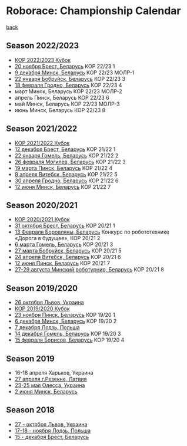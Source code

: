 # Roborace: Сhampionship Сalendar
[back](./)

## Season 2022/2023

* [КОР 2022/2023 Кубок](https://docs.google.com/spreadsheets/d/1VwqeRJwL7wZpTdTD4ERbIjesto-lqg6bAzWEYMkwmy4/edit#gid=0)
* [20 ноября Брест, Беларусь](https://robofinist.ru/event/787) КОР 22/23 1
* [9 декабря Минск, Беларусь](https://robofinist.ru/event/799) КОР 22/23 МОЛР-1
* [22 января Бобруйск, Беларусь](https://robofinist.ru/event/807) КОР 22/23 3
* [18 февраля Гродно, Беларусь](https://robofinist.ru/event/819) КОР 22/23 4
* март Минск, Беларусь КОР 22/23 МОЛР-2
* апрель Пинск, Беларусь КОР 22/23 6
* май Минск, Беларусь КОР 22/23 МОЛР-3
* июнь Минск, Беларусь КОР 22/23 8


## Season 2021/2022

* [КОР 2021/2022 Кубок](https://docs.google.com/spreadsheets/d/12ykoNomK4MrYc7CxbJbvWzr_XHvaMdJ42-qf5h5Plh0/edit#gid=0)
* [12 декабря Брест, Беларусь](https://robofinist.ru/event/597) КОР 21/22 1
* [22 января Гомель, Беларусь](https://robofinist.ru/event/614) КОР 21/22 2
* [26 февраля Могилев, Беларусь](https://robofinist.ru/event/627) КОР 21/22 3
* [19 марта Пинск, Беларусь](https://robofinist.ru/event/647) КОР 21/22 4
* [9 апреля Витебск, Беларусь](https://robofinist.ru/event/662) КОР 21/22 5
* [30 апреля Гродно, Беларусь](https://robofinist.ru/event/695) КОР 21/22 6
* [12 июня Минск, Беларусь](https://robofinist.ru/event/727) КОР 21/22 7


## Season 2020/2021

* [КОР 2020/2021 Кубок](https://docs.google.com/spreadsheets/d/1aRPZXVsGIPZH5Jd0szDepxk1ALcuXL7vmPe8pLU7lyw/edit?usp=sharing)
* [31 октября Брест, Беларусь](https://smartrobofest.by/) КОР 20/21 1
* [13 Февраля Боровляны, Беларусь](https://moiro.by/%D0%BD%D0%B0%D0%BF%D1%80%D0%B0%D0%B2%D0%BB%D0%B5%D0%BD%D0%B8%D1%8F/%D1%80%D0%B0%D0%B1%D0%BE%D1%82%D0%B0-%D1%81-%D0%B4%D0%B5%D1%82%D1%8C%D0%BC%D0%B8-%D0%B8-%D1%83%D1%87%D0%B0%D1%89%D0%B8%D0%BC%D0%B8%D1%81%D1%8F/%D0%BA%D0%BE%D0%BD%D0%BA%D1%83%D1%80%D1%81%D1%8B-%D1%84%D0%B5%D1%81%D1%82%D0%B8%D0%B2%D0%B0%D0%BB%D0%B8-%D0%BA%D0%BE%D0%BD%D1%84%D0%B5%D1%80%D0%B5%D0%BD%D1%86%D0%B8%D0%B8/%D0%BE%D0%B1%D0%BB-%D0%BA%D0%BE%D0%BD%D0%BA-%D1%84%D0%B5%D1%81%D1%82-%D0%BA%D0%BE%D0%BD%D1%84/%D0%B4%D0%BE%D1%80%D0%BE%D0%B3%D0%B0-%D0%B2-%D0%B1%D1%83%D0%B4%D1%83%D1%89%D0%B5%D0%B5) Конкурс по робототехнике «Дорога в будущее», КОР 20/21 2
* [6 марта Гомель, Беларусь](https://robofinist.ru/event/473) КОР 20/21 3
* [27 марта Бобруйск, Беларусь](https://robofinist.ru/event/490) КОР 20/21 5
* [24 апреля Витебск, Беларусь](https://robofinist.ru/event/508) КОР 20/21 6
* [12 июня Пинск, Беларусь](https://robofinist.ru/event/525) КОР 20/21 7
* [27-29 августа Минский роботурнир, Беларусь](https://robofinist.ru/event/556) КОР 20/21 8


## Season 2019/2020
* [26 октября Львов, Украина](http://lp.edu.ua/event/2019/konkurs-vseukrayinski-zmagannya-z-peregoniv-avtonomnyh-robotiv-za-kubok-lvivskoyi)
* [КОР 2019/2020 Кубок](https://docs.google.com/spreadsheets/d/16iVDeXhXrdX3xJ5LTgUFnngOgNxz39GFAKnkQA_geu8/edit?usp=sharing)
* [23 ноября Пинск, Беларусь](http://roboturnir.by/registratsiya-kor/) КОР 19/20 1
* [6 декабря Минск, Беларусь](http://roboturnir.by/registratsiya-kor/) КОР 19/20 2
* [7 декабря Лодзь, Польша](http://skaner.p.lodz.pl/sumochallenge/)
* [14 декабря Гомель, Беларусь](http://roboturnir.by/registratsiya-kor/) КОР 19/20 3
* [15 февраля Борисов, Беларусь](http://adm.moiro.by/reg_kor/) КОР 19/20 4


## Season 2019

* 16-18 апреля Харьков, Украина
* [27 апреля г.Резекне, Латвия](http://latvianroboticchampionship.lv/latvianroboticchampionship/)
* [23-25 мая Одесса, Украина](https://www.robot.onaft.edu.ua/roborace.html)
* [2 июня Минск, Беларусь](http://roboturnir.by/)


## Season 2018

* [27 - октября Львов, Украина](http://lp.edu.ua/robocup)
* [17-18 - ноября Лодзь, Польша](http://skaner.p.lodz.pl/sumochallenge/)
* [15 - декабря Брест, Беларусь](http://smartrobofest.by/)
